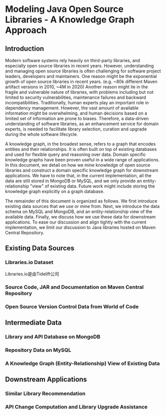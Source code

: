# Modeling Java Open Source Libraries - A Knowledge Graph Approach

## Introduction

Modern software systems rely heavily on third-party libraries, and especially open source libraries in recent years. However, understanding and managing open source libraries is often challenging for software project leaders, developers and maintainers. One reason might be the exponential growth of open source libraries in recent years. (e.g. ~80k different Maven artifact versions in 2010, ~4M in 2020) Another reason might lie in the fragile and vulnerable nature of libraries, with problems including but not limited to security vulnerabilities, maintenance failures and backward incompatibilities. Traditionally, human experts play an important role in dependency management. However, the vast amount of available information might be overwhelming, and human decisions based on a limited set of information are prone to biases. Therefore, a data-driven understanding of software libraries, as an enhancement service for domain experts, is needed to facilitate library selection, curation and upgrade during the whole software lifecycle.

A knowledge graph, in the broadest sense, refers to a graph that encodes entities and their relationships. It is often built on top of existing databases and used for flexible query and reasoning over data. Domain specific knowledge graphs have been proven useful in a wide range of applications. In this document, we detail on how we mine knowledge of open source libraries and construct a domain specific knowledge graph for downstream applications. We have to note that, in the current implementation, all the data are still stored in MongoDB or MySQL, and we only provide an entity-relationship "view" of existing data. Future work might include storing the knowledge graph explicitly on a graph database.

The remainder of this document is organized as follows. We first introduce existing data sources that we use or mine from. Next, we introduce the data schema on MySQL and MongoDB, and an entity-relationship view of the available data. Finally, we discuss how we use these data for downstream applications. To ease our discussion and align tightly with the current implementation, we limit our discussion to Java libraries hosted on Maven Central Repository.

## Existing Data Sources

### Libraries.io Dataset

Libraries.io是由Tidelift公司

### Source Code, JAR and Documentation on Maven Central Repository

### Open Source Version Control Data from World of Code

## Intermediate Data

### Library and API Database on MongoDB



###  Repository Data on MySQL



### A Knowledge Graph (Entity-Relationship) View of Existing Data



## Downstream Applications

### Similar Library Recommendation

### API Change Computation and Library Upgrade Assistance

